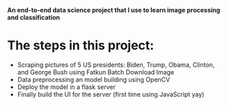 **An end-to-end data science project that I use to learn image processing and classification**

# The steps in this project:
* Scraping pictures of 5 US presidents: Biden, Trump, Obama, Clinton, and George Bush using Fatkun Batch Download Image
* Data preprocessing an model building using OpenCV
* Deploy the model in a flask server
* Finally build the UI for the server (first time using JavaScript yay)
